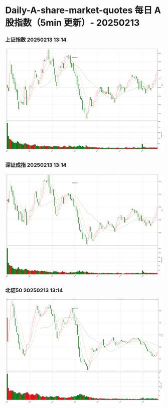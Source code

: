 
# Daily-A-share-market-quotes 每日 A 股指数（5min 更新）- 20250213

### 上证指数 20250213 13:14
![](./fig/2025/2/20250213-sh000001.png)

### 深证成指 20250213 13:14
![](./fig/2025/2/20250213-sz399001.png)

### 北证50 20250213 13:14
![](./fig/2025/2/20250213-bj899050.png)
